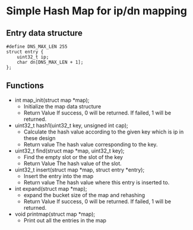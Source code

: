 # Simple Hash Map for ip/dn mapping

## Entry data structure
```sh=
#define DNS_MAX_LEN 255
struct entry {
	uint32_t ip;
	char dn[DNS_MAX_LEN + 1];
};
```

## Functions
- int map_init(struct map *map);
	- Initialize the map data structure
	- Return Value
	If success, 0 will be returned. If failed, 1 will be returned.
- uint32_t hash1(uint32_t key, unsigned int cap); 
	- Calculate the hash value according to the given key which is ip in these design
	- Return value
	The hash value corresponding to the key.
- uint32_t find(struct map *map, uint32_t key);
	- Find the empty slot or the slot of the key
	- Return Value
	The hash value of the slot.
- uint32_t insert(struct map *map, struct entry *entry);
	- Insert the entry into the map
	- Return value
	The hash value where this entry is inserted to.
- int expand(struct map *map);
	- expand the bucket size of the map and rehashing
	- Return Value
	If success, 0 will be returned. If failed, 1 will be returned.
- void printmap(struct map *map);
	- Print out all the entries in the map

